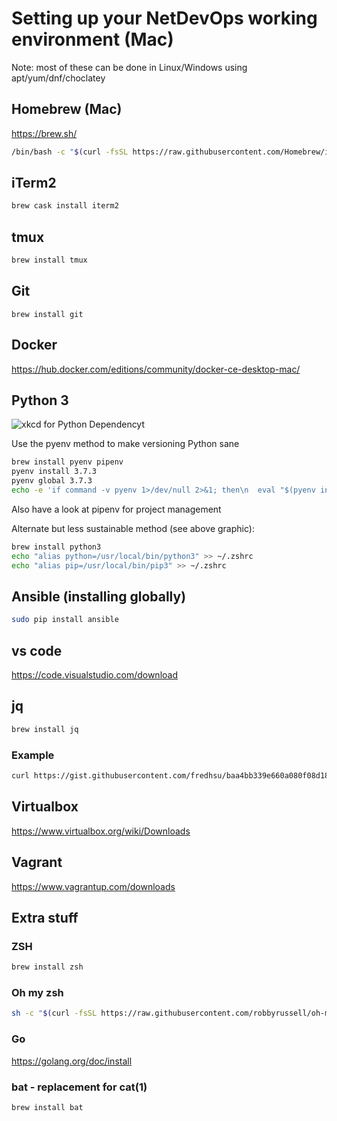 # Setting up your NetDevOps working environment (Mac)

Note: most of these can be done in Linux/Windows using apt/yum/dnf/choclatey

## Homebrew (Mac)

<https://brew.sh/>

```bash
/bin/bash -c "$(curl -fsSL https://raw.githubusercontent.com/Homebrew/install/master/install.sh)"
```

## iTerm2

```bash
brew cask install iterm2
```

## tmux

```bash
brew install tmux
```

## Git

`brew install git`

## Docker

<https://hub.docker.com/editions/community/docker-ce-desktop-mac/>

## Python 3

![xkcd for Python Dependencyt](https://imgs.xkcd.com/comics/python_environment.png)

Use the pyenv method to make versioning Python sane

```bash
brew install pyenv pipenv
pyenv install 3.7.3
pyenv global 3.7.3
echo -e 'if command -v pyenv 1>/dev/null 2>&1; then\n  eval "$(pyenv init -)"\nfi' >> ~/.zshrc
```

Also have a look at pipenv for project management

Alternate but less sustainable method (see above graphic):

```bash
brew install python3
echo "alias python=/usr/local/bin/python3" >> ~/.zshrc
echo "alias pip=/usr/local/bin/pip3" >> ~/.zshrc 
```

## Ansible (installing globally)

```bash
sudo pip install ansible
```

## vs code

<https://code.visualstudio.com/download>

## jq

```bash
brew install jq
```

### Example

```bash
curl https://gist.githubusercontent.com/fredhsu/baa4bb339e660a080f08d185718fa728/raw/f9c4b69c31758d853eac7a40ff8a3aece97abeec/showver.json | jq '.result[0].systemMacAddress'
```

## Virtualbox

<https://www.virtualbox.org/wiki/Downloads>

## Vagrant

<https://www.vagrantup.com/downloads>

## Extra stuff

### ZSH

```bash
brew install zsh
```

### Oh my zsh

```bash
sh -c "$(curl -fsSL https://raw.githubusercontent.com/robbyrussell/oh-my-zsh/master/tools/install.sh)"
```

### Go

<https://golang.org/doc/install>

### bat - replacement for cat(1)

```bash
brew install bat
```
